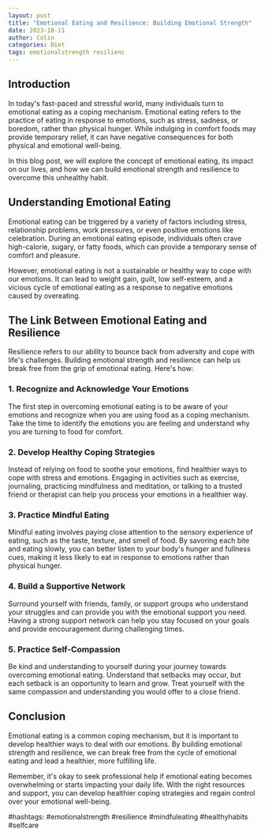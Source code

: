 ```yaml
---
layout: post
title: "Emotional Eating and Resilience: Building Emotional Strength"
date: 2023-10-11
author: Colin
categories: Diet
tags: emotionalstrength resilienc
---
```


## Introduction

In today's fast-paced and stressful world, many individuals turn to emotional eating as a coping mechanism. Emotional eating refers to the practice of eating in response to emotions, such as stress, sadness, or boredom, rather than physical hunger. While indulging in comfort foods may provide temporary relief, it can have negative consequences for both physical and emotional well-being.

In this blog post, we will explore the concept of emotional eating, its impact on our lives, and how we can build emotional strength and resilience to overcome this unhealthy habit.

## Understanding Emotional Eating

Emotional eating can be triggered by a variety of factors including stress, relationship problems, work pressures, or even positive emotions like celebration. During an emotional eating episode, individuals often crave high-calorie, sugary, or fatty foods, which can provide a temporary sense of comfort and pleasure.

However, emotional eating is not a sustainable or healthy way to cope with our emotions. It can lead to weight gain, guilt, low self-esteem, and a vicious cycle of emotional eating as a response to negative emotions caused by overeating.

## The Link Between Emotional Eating and Resilience

Resilience refers to our ability to bounce back from adversity and cope with life's challenges. Building emotional strength and resilience can help us break free from the grip of emotional eating. Here's how:

### 1. Recognize and Acknowledge Your Emotions

The first step in overcoming emotional eating is to be aware of your emotions and recognize when you are using food as a coping mechanism. Take the time to identify the emotions you are feeling and understand why you are turning to food for comfort.

### 2. Develop Healthy Coping Strategies

Instead of relying on food to soothe your emotions, find healthier ways to cope with stress and emotions. Engaging in activities such as exercise, journaling, practicing mindfulness and meditation, or talking to a trusted friend or therapist can help you process your emotions in a healthier way.

### 3. Practice Mindful Eating

Mindful eating involves paying close attention to the sensory experience of eating, such as the taste, texture, and smell of food. By savoring each bite and eating slowly, you can better listen to your body's hunger and fullness cues, making it less likely to eat in response to emotions rather than physical hunger.

### 4. Build a Supportive Network

Surround yourself with friends, family, or support groups who understand your struggles and can provide you with the emotional support you need. Having a strong support network can help you stay focused on your goals and provide encouragement during challenging times.

### 5. Practice Self-Compassion

Be kind and understanding to yourself during your journey towards overcoming emotional eating. Understand that setbacks may occur, but each setback is an opportunity to learn and grow. Treat yourself with the same compassion and understanding you would offer to a close friend.

## Conclusion

Emotional eating is a common coping mechanism, but it is important to develop healthier ways to deal with our emotions. By building emotional strength and resilience, we can break free from the cycle of emotional eating and lead a healthier, more fulfilling life.

Remember, it's okay to seek professional help if emotional eating becomes overwhelming or starts impacting your daily life. With the right resources and support, you can develop healthier coping strategies and regain control over your emotional well-being.

#hashtags: #emotionalstrength #resilience #mindfuleating #healthyhabits #selfcare